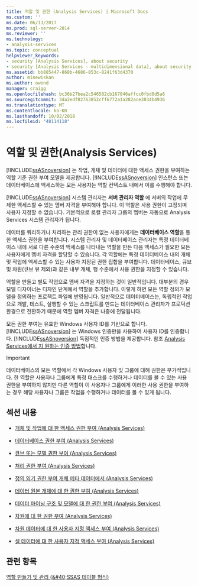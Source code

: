 ```yaml
---
title: 역할 및 권한 (Analysis Services) | Microsoft Docs
ms.custom: ''
ms.date: 06/13/2017
ms.prod: sql-server-2014
ms.reviewer: ''
ms.technology:
- analysis-services
ms.topic: conceptual
helpviewer_keywords:
- security [Analysis Services], about security
- security [Analysis Services - multidimensional data], about security
ms.assetid: bb885447-868b-4686-853c-8241f63d4370
author: minewiskan
ms.author: owend
manager: craigg
ms.openlocfilehash: bc36b27bea2c546582cb167046affcc0fbd0d5a6
ms.sourcegitcommit: 3da2edf82763852cff6772a1a282ace3034b4936
ms.translationtype: MT
ms.contentlocale: ko-KR
ms.lasthandoff: 10/02/2018
ms.locfileid: "48114118"
---
```

# <a name="roles-and-permissions-analysis-services"></a>역할 및 권한(Analysis Services)
  [!INCLUDE[ssASnoversion](../../includes/ssasnoversion-md.md)] 는 작업, 개체 및 데이터에 대한 액세스 권한을 부여하는 역할 기준 권한 부여 모델을 제공합니다. [!INCLUDE[ssASnoversion](../../includes/ssasnoversion-md.md)] 인스턴스 또는 데이터베이스에 액세스하는 모든 사용자는 역할 컨텍스트 내에서 이를 수행해야 합니다.  
  
 [!INCLUDE[ssASnoversion](../../includes/ssasnoversion-md.md)] 시스템 관리자는 **서버 관리자 역할** 에 서버의 작업에 무제한 액세스할 수 있는 멤버 자격을 부여해야 합니다. 이 역할은 사용 권한이 고정되며 사용자 지정할 수 없습니다. 기본적으로 로컬 관리자 그룹의 멤버는 자동으로 Analysis Services 시스템 관리자가 됩니다.  
  
 데이터를 쿼리하거나 처리하는 관리 권한이 없는 사용자에게는 **데이터베이스 역할**을 통한 액세스 권한을 부여합니다. 시스템 관리자 및 데이터베이스 관리자는 특정 데이터베이스 내에 서로 다른 수준의 액세스를 나타내는 역할을 만든 다음 액세스가 필요한 모든 사용자에게 멤버 자격을 할당할 수 있습니다. 각 역할에는 특정 데이터베이스 내의 개체 및 작업에 액세스할 수 있는 사용자 지정된 권한 집합을 부여합니다. 데이터베이스, 큐브 및 차원(큐브 뷰 제외)과 같은 내부 개체, 행 수준에서 사용 권한을 지정할 수 있습니다.  
  
 역할을 만들고 별도 작업으로 멤버 자격을 지정하는 것이 일반적입니다. 대부분의 경우 모델 디자이너는 디자인 단계에서 역할을 추가합니다. 이렇게 하면 모든 역할 정의가 모델을 정의하는 프로젝트 파일에 반영됩니다. 일반적으로 데이터베이스는, 독립적인 작업으로 개발, 테스트, 실행할 수 있는 스크립트를 만드는 데이터베이스 관리자가 프로덕션 환경으로 전환하기 때문에 역할 멤버 자격은 나중에 전달됩니다.  
  
 모든 권한 부여는 유효한 Windows 사용자 ID를 기반으로 합니다. [!INCLUDE[ssASnoversion](../../includes/ssasnoversion-md.md)] 는 Windows 인증만을 사용하여 사용자 ID를 인증합니다. [!INCLUDE[ssASnoversion](../../includes/ssasnoversion-md.md)] 독점적인 인증 방법을 제공합니다. 참조 [Analysis Services에서 지 원하는 인증 방법](../instances/authentication-methodologies-supported-by-analysis-services.md)합니다.  
  
> [!IMPORTANT]  
>  데이터베이스의 모든 역할에서 각 Windows 사용자 및 그룹에 대해 권한은 부가적입니다. 한 역할은 사용자나 그룹에게 특정 태스크를 수행하거나 데이터를 볼 수 있는 사용 권한을 부여하지 않지만 다른 역할이 이 사용자나 그룹에게 이러한 사용 권한을 부여하는 경우 해당 사용자나 그룹은 작업을 수행하거나 데이터를 볼 수 있게 됩니다.  
  
## <a name="in-this-section"></a>섹션 내용  
  
-   [개체 및 작업에 대 한 액세스 권한 부여 &#40;Analysis Services&#41;](authorizing-access-to-objects-and-operations-analysis-services.md)  
  
-   [데이터베이스 권한 부여 &#40;Analysis Services&#41;](grant-database-permissions-analysis-services.md)  
  
-   [큐브 또는 모델 권한 부여 &#40;Analysis Services&#41;](grant-cube-or-model-permissions-analysis-services.md)  
  
-   [처리 권한 부여 &#40;Analysis Services&#41;](grant-process-permissions-analysis-services.md)  
  
-   [정의 읽기 권한 부여 개체 메타 데이터에서 &#40;Analysis Services&#41;](grant-read-definition-permissions-on-object-metadata-analysis-services.md)  
  
-   [데이터 원본 개체에 대 한 권한 부여 &#40;Analysis Services&#41;](grant-permissions-on-a-data-source-object-analysis-services.md)  
  
-   [데이터 마이닝 구조 및 모델에 대 한 권한 부여 &#40;Analysis Services&#41;](grant-permissions-on-data-mining-structures-and-models-analysis-services.md)  
  
-   [차원에 대 한 권한 부여 &#40;Analysis Services&#41;](grant-permissions-on-a-dimension-analysis-services.md)  
  
-   [차원 데이터에 대 한 사용자 지정 액세스 부여 &#40;Analysis Services&#41;](grant-custom-access-to-dimension-data-analysis-services.md)  
  
-   [셀 데이터에 대 한 사용자 지정 액세스 부여 &#40;Analysis Services&#41;](grant-custom-access-to-cell-data-analysis-services.md)  
  
## <a name="see-also"></a>관련 항목  
 [역할 만들기 및 관리 &#40;&AMP;#40;SSAS 테이블 형식&#41;](../tabular-models/roles-ssas-tabular.md)  
  
  
